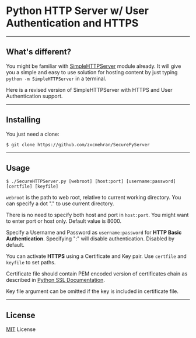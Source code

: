 # Python HTTP Server w/ User Authentication and HTTPS

----
## What's different?
You might be familiar with [SimpleHTTPServer](https://docs.python.org/2/library/simplehttpserver.html) module already. It will give you a simple and easy to use solution for hosting content by just typing `python -m SimpleHTTPServer` in a terminal.

Here is a revised version of SimpleHTTPServer with HTTPS and User Authentication support. 

----
## Installing
You just need a clone:

    $ git clone https://github.com/zxcmehran/SecurePyServer

----
## Usage

    $ ./SecureHTTPServer.py [webroot] [host:port] [username:password] [certfile] [keyfile]
`webroot` is the path to web root, relative to current working directory. You can specify a dot "." to use current directory.

There is no need to specify both host and port in `host:port`. You might want to enter port or host only. Default value is 8000.

Specify a Username and Password as `username:password` for **HTTP Basic Authentication**. Specifying ":" will disable authentication. Disabled by default.

You can activate **HTTPS** using a Certificate and Key pair. Use `certfile` and `keyfile` to set paths.

Certificate file should contain PEM encoded version of certificates chain as described in [Python SSL Documentation](https://docs.python.org/2/library/ssl.html#certificate-chains).

Key file argument can be omitted if the key is included in certificate file.

----
## License
[MIT](https://tldrlegal.com/license/mit-license) License
